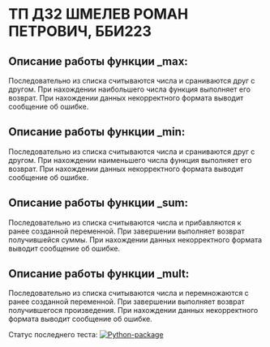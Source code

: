 # ТП ДЗ2 ШМЕЛЕВ РОМАН ПЕТРОВИЧ, ББИ223
## Описание работы функции _max:
  Последовательно из списка считываются числа и сраниваются друг с другом. При нахождении наибольшего числа функция выполняет его возврат. При нахождении данных некорректного формата выводит сообщение об ошибке.
## Описание работы функции _min:
  Последовательно из списка считываются числа и сраниваются друг с другом. При нахождении наименьшего числа функция выполняет его возврат. При нахождении данных некорректного формата выводит сообщение об ошибке.
## Описание работы функции _sum:
  Последовательно из списка считываются числа и прибавляются к ранее созданной переменной. При завершении выполняет возврат получившейся суммы. При нахождении данных некорректного формата выводит сообщение об ошибке.
## Описание работы функции _mult:
  Последовательно из списка считываются числа и перемножаются с ранее созданной переменной. При завершении выполняет возврат получившегося произведения. При нахождении данных некорректного формата выводит сообщение об ошибке.
  
Статус последнего теста:
[![Python-package](https://github.com/Shmelev-Roman/TP_HW_2/actions/workflows/mycation.yml/badge.svg)](https://github.com/Shmelev-Roman/TP_HW_2/actions/workflows/mycation.yml)
